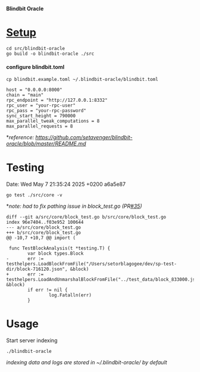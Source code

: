 **Blindbit Oracle**

# [Setup](https://github.com/setavenger/blindbit-oracle/blob/master/README.md)

```
cd src/blindbit-oracle
go build -o blindbit-oracle ./src
```

#### configure blindbit.toml

```
cp blindbit.example.toml ~/.blindbit-oracle/blindbit.toml
```

```
host = "0.0.0.0:8000"
chain = "main"
rpc_endpoint = "http://127.0.0.1:8332"
rpc_user = "your-rpc-user"
rpc_pass = "your-rpc-password"
sync_start_height = 790000
max_parallel_tweak_computations = 8
max_parallel_requests = 8
```

**reference: https://github.com/setavenger/blindbit-oracle/blob/master/README.md*

# Testing

Date:   Wed May 7 21:35:24 2025 +0200 a6a5e87

```
go test ./src/core -v
```

**note: had to fix pathing issue in block_test.go (PR[#35](https://github.com/setavenger/blindbit-oracle/pull/35))*

```
diff --git a/src/core/block_test.go b/src/core/block_test.go
index 96e7404..f03e952 100644
--- a/src/core/block_test.go
+++ b/src/core/block_test.go
@@ -10,7 +10,7 @@ import (

 func TestBlockAnalysis(t *testing.T) {
        var block types.Block
-       err := testhelpers.LoadBlockFromFile("/Users/setorblagogee/dev/sp-test-dir/block-716120.json", &block)
+       err := testhelpers.LoadAndUnmarshalBlockFromFile("../test_data/block_833000.json", &block)
        if err != nil {
                log.Fatalln(err)
        }
```

# Usage

Start server indexing

```
./blindbit-oracle
```

*indexing data and logs are stored in ~/.blindbit-oracle/ by default*

